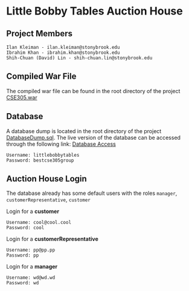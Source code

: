 # Little Bobby Tables Auction House

## Project Members

```text
Ilan Kleiman - ilan.kleiman@stonybrook.edu
Ibrahim Khan - ibrahim.khan@stonybrook.edu
Shih-Chuan (David) Lin - shih-chuan.lin@stonybrook.edu
```

## Compiled War File

The compiled war file can be found in the root directory of the project [CSE305.war](https://github.com/shortland/CSE305/blob/eclipse-stuff/CSE305.war)

## Database

A database dump is located in the root directory of the project [DatabaseDump.sql](https://github.com/shortland/CSE305/blob/eclipse-stuff/DatabaseDump.sql).
The live version of the database can be accessed through the following link: [Database Access](http://138.197.50.244/phpmyadmin/)

```text
Username: littlebobbytables
Password: bestcse305group
```

## Auction House Login

The database already has some default users with the roles `manager`, `customerRepresentative`, `customer`

Login for a **customer**

```text
Username: cool@cool.cool
Password: cool
```

Login for a **customerRepresentative**

```text
Username: pp@pp.pp
Password: pp
```

Login for a **manager**

```text
Username: wd@wd.wd
Password: wd
```
